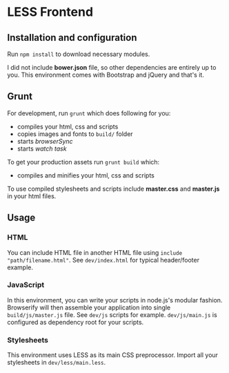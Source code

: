 # LESS Frontend

## Installation and configuration

Run `npm install` to download necessary modules.

I did not include **bower.json** file, so other dependencies are entirely up to you. This environment comes with Bootstrap and jQuery and that's it.

## Grunt

For development, run `grunt` which does following for you:

- compiles your html, css and scripts
- copies images and fonts to `build/` folder
- starts *browserSync*
- starts *watch task*

To get your production assets run `grunt build` which:

- compiles and minifies your html, css and scripts

To use compiled stylesheets and scripts include **master.css** and **master.js** in your html files.

## Usage

### HTML

You can include HTML file in another HTML file using `include "path/filename.html"`. See `dev/index.html` for typical header/footer example.

### JavaScript

In this environment, you can write your scripts in node.js's modular fashion. Browserify will then assemble your application into single `build/js/master.js` file. See `dev/js` scripts for example. `dev/js/main.js` is configured as dependency root for your scripts.

### Stylesheets

This environment uses LESS as its main CSS preprocessor. Import all your stylesheets in `dev/less/main.less`.

